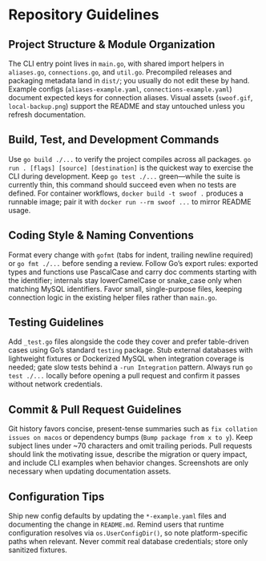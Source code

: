 # Repository Guidelines

## Project Structure & Module Organization
The CLI entry point lives in `main.go`, with shared import helpers in `aliases.go`, `connections.go`, and `util.go`. Precompiled releases and packaging metadata land in `dist/`; you usually do not edit these by hand. Example configs (`aliases-example.yaml`, `connections-example.yaml`) document expected keys for connection aliases. Visual assets (`swoof.gif`, `local-backup.png`) support the README and stay untouched unless you refresh documentation.

## Build, Test, and Development Commands
Use `go build ./...` to verify the project compiles across all packages. `go run . [flags] [source] [destination]` is the quickest way to exercise the CLI during development. Keep `go test ./...` green—while the suite is currently thin, this command should succeed even when no tests are defined. For container workflows, `docker build -t swoof .` produces a runnable image; pair it with `docker run --rm swoof ...` to mirror README usage.

## Coding Style & Naming Conventions
Format every change with `gofmt` (tabs for indent, trailing newline required) or `go fmt ./...` before sending a review. Follow Go’s export rules: exported types and functions use PascalCase and carry doc comments starting with the identifier; internals stay lowerCamelCase or snake_case only when matching MySQL identifiers. Favor small, single-purpose files, keeping connection logic in the existing helper files rather than `main.go`.

## Testing Guidelines
Add `_test.go` files alongside the code they cover and prefer table-driven cases using Go’s standard `testing` package. Stub external databases with lightweight fixtures or Dockerized MySQL when integration coverage is needed; gate slow tests behind a `-run Integration` pattern. Always run `go test ./...` locally before opening a pull request and confirm it passes without network credentials.

## Commit & Pull Request Guidelines
Git history favors concise, present-tense summaries such as `fix collation issues on macos` or dependency bumps (`Bump package from x to y`). Keep subject lines under ~70 characters and omit trailing periods. Pull requests should link the motivating issue, describe the migration or query impact, and include CLI examples when behavior changes. Screenshots are only necessary when updating documentation assets.

## Configuration Tips
Ship new config defaults by updating the `*-example.yaml` files and documenting the change in `README.md`. Remind users that runtime configuration resolves via `os.UserConfigDir()`, so note platform-specific paths when relevant. Never commit real database credentials; store only sanitized fixtures.
